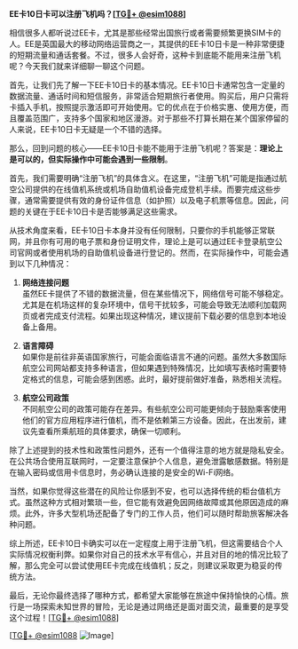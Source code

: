 **EE卡10日卡可以注册飞机吗？[[TG💪+ @esim1088](https://t.me/s/esim1088)]**

相信很多人都听说过EE卡，尤其是那些经常出国旅行或者需要频繁更换SIM卡的人。EE是英国最大的移动网络运营商之一，其提供的EE卡10日卡是一种非常便捷的短期流量和通话套餐。不过，很多人会好奇，这种卡到底能不能用来注册飞机呢？今天我们就来详细聊一聊这个问题。

首先，让我们先了解一下EE卡10日卡的基本情况。EE卡10日卡通常包含一定量的数据流量、通话时间和短信服务，非常适合短期旅行者使用。购买后，用户只需将卡插入手机，按照提示激活即可开始使用。它的优点在于价格实惠、使用方便，而且覆盖范围广，支持多个国家和地区漫游。对于那些不打算长期在某个国家停留的人来说，EE卡10日卡无疑是一个不错的选择。

那么，回到问题的核心——EE卡10日卡能不能用于注册飞机呢？答案是：**理论上是可以的，但实际操作中可能会遇到一些限制**。

首先，我们需要明确“注册飞机”的具体含义。在这里，“注册飞机”可能是指通过航空公司提供的在线值机系统或机场自助值机设备完成登机手续。而要完成这些步骤，通常需要提供有效的身份证件信息（如护照）以及电子机票等信息。因此，问题的关键在于EE卡10日卡是否能够满足这些需求。

从技术角度来看，EE卡10日卡本身并没有任何限制，只要你的手机能够正常联网，并且你有可用的电子票和身份证明文件，理论上是可以通过EE卡登录航空公司官网或者使用机场的自助值机设备进行登记的。然而，在实际操作中，可能会遇到以下几种情况：

1. **网络连接问题**  
   虽然EE卡提供了不错的数据流量，但在某些情况下，网络信号可能不够稳定。尤其是在机场这样的复杂环境中，信号干扰较多，可能会导致无法顺利加载网页或者完成支付流程。如果出现这种情况，建议提前下载必要的信息到本地设备上备用。

2. **语言障碍**  
   如果你是前往非英语国家旅行，可能会面临语言不通的问题。虽然大多数国际航空公司网站都支持多种语言，但如果遇到特殊情况，比如填写表格时需要特定格式的信息，可能会感到困惑。此时，最好提前做好准备，熟悉相关流程。

3. **航空公司政策**  
   不同航空公司的政策可能存在差异。有些航空公司可能更倾向于鼓励乘客使用他们的官方应用程序进行值机，而不是依赖第三方设备。因此，在出发前，建议先查看所乘航班的具体要求，确保一切顺利。

除了上述提到的技术性和政策性问题外，还有一个值得注意的地方就是隐私安全。在公共场合使用互联网时，一定要注意保护个人信息，避免泄露敏感数据。特别是在输入密码或信用卡信息时，务必确认连接的是安全的Wi-Fi网络。

当然，如果你觉得这些潜在的风险让你感到不安，也可以选择传统的柜台值机方式。虽然这种方式相对繁琐一些，但它能有效避免因网络故障或其他原因造成的麻烦。此外，许多大型机场还配备了专门的工作人员，他们可以随时帮助旅客解决各种问题。

综上所述，EE卡10日卡确实可以在一定程度上用于注册飞机，但这需要结合个人实际情况权衡利弊。如果你对自己的技术水平有信心，并且对目的地的情况比较了解，那么完全可以尝试使用EE卡完成在线值机；反之，则建议采取更为稳妥的传统方法。

最后，无论你最终选择了哪种方式，都希望大家能够在旅途中保持愉快的心情。旅行是一场探索未知世界的冒险，无论是通过网络还是面对面交流，最重要的是享受这个过程！[[TG💪+ @esim1088](https://t.me/s/esim1088)]

[[TG💪+ @esim1088](https://t.me/s/esim1088) ![Image](https://i.postimg.cc/4NQfJmqS/Snipaste-2025-05-13-00-14-12.png)]